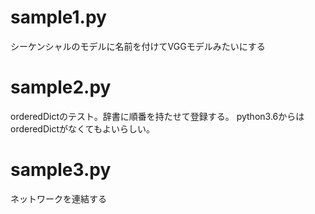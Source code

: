 # sample1.py
シーケンシャルのモデルに名前を付けてVGGモデルみたいにする

# sample2.py
orderedDictのテスト。辞書に順番を持たせて登録する。
python3.6からはorderedDictがなくてもよいらしい。

# sample3.py
ネットワークを連結する